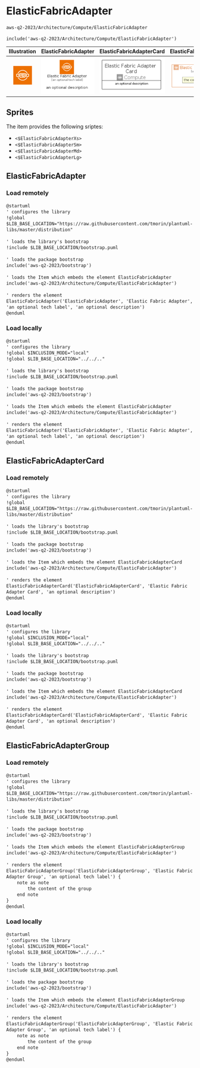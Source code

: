 # ElasticFabricAdapter


```text
aws-q2-2023/Architecture/Compute/ElasticFabricAdapter
```

```text
include('aws-q2-2023/Architecture/Compute/ElasticFabricAdapter')
```



| Illustration | ElasticFabricAdapter | ElasticFabricAdapterCard | ElasticFabricAdapterGroup |
| :---: | :---: | :---: | :---: |
| ![illustration for Illustration](../../../aws-q2-2023/Architecture/Compute/ElasticFabricAdapter.png) | ![illustration for ElasticFabricAdapter](../../../aws-q2-2023/Architecture/Compute/ElasticFabricAdapter.Local.png) | ![illustration for ElasticFabricAdapterCard](../../../aws-q2-2023/Architecture/Compute/ElasticFabricAdapterCard.Local.png) | ![illustration for ElasticFabricAdapterGroup](../../../aws-q2-2023/Architecture/Compute/ElasticFabricAdapterGroup.Local.png) |



## Sprites
The item provides the following sriptes:

- `<$ElasticFabricAdapterXs>`
- `<$ElasticFabricAdapterSm>`
- `<$ElasticFabricAdapterMd>`
- `<$ElasticFabricAdapterLg>`





## ElasticFabricAdapter

### Load remotely
```plantuml
@startuml
' configures the library
!global $LIB_BASE_LOCATION="https://raw.githubusercontent.com/tmorin/plantuml-libs/master/distribution"

' loads the library's bootstrap
!include $LIB_BASE_LOCATION/bootstrap.puml

' loads the package bootstrap
include('aws-q2-2023/bootstrap')

' loads the Item which embeds the element ElasticFabricAdapter
include('aws-q2-2023/Architecture/Compute/ElasticFabricAdapter')

' renders the element
ElasticFabricAdapter('ElasticFabricAdapter', 'Elastic Fabric Adapter', 'an optional tech label', 'an optional description')
@enduml
```

### Load locally
```plantuml
@startuml
' configures the library
!global $INCLUSION_MODE="local"
!global $LIB_BASE_LOCATION="../../.."

' loads the library's bootstrap
!include $LIB_BASE_LOCATION/bootstrap.puml

' loads the package bootstrap
include('aws-q2-2023/bootstrap')

' loads the Item which embeds the element ElasticFabricAdapter
include('aws-q2-2023/Architecture/Compute/ElasticFabricAdapter')

' renders the element
ElasticFabricAdapter('ElasticFabricAdapter', 'Elastic Fabric Adapter', 'an optional tech label', 'an optional description')
@enduml
```

## ElasticFabricAdapterCard

### Load remotely
```plantuml
@startuml
' configures the library
!global $LIB_BASE_LOCATION="https://raw.githubusercontent.com/tmorin/plantuml-libs/master/distribution"

' loads the library's bootstrap
!include $LIB_BASE_LOCATION/bootstrap.puml

' loads the package bootstrap
include('aws-q2-2023/bootstrap')

' loads the Item which embeds the element ElasticFabricAdapterCard
include('aws-q2-2023/Architecture/Compute/ElasticFabricAdapter')

' renders the element
ElasticFabricAdapterCard('ElasticFabricAdapterCard', 'Elastic Fabric Adapter Card', 'an optional description')
@enduml
```

### Load locally
```plantuml
@startuml
' configures the library
!global $INCLUSION_MODE="local"
!global $LIB_BASE_LOCATION="../../.."

' loads the library's bootstrap
!include $LIB_BASE_LOCATION/bootstrap.puml

' loads the package bootstrap
include('aws-q2-2023/bootstrap')

' loads the Item which embeds the element ElasticFabricAdapterCard
include('aws-q2-2023/Architecture/Compute/ElasticFabricAdapter')

' renders the element
ElasticFabricAdapterCard('ElasticFabricAdapterCard', 'Elastic Fabric Adapter Card', 'an optional description')
@enduml
```

## ElasticFabricAdapterGroup

### Load remotely
```plantuml
@startuml
' configures the library
!global $LIB_BASE_LOCATION="https://raw.githubusercontent.com/tmorin/plantuml-libs/master/distribution"

' loads the library's bootstrap
!include $LIB_BASE_LOCATION/bootstrap.puml

' loads the package bootstrap
include('aws-q2-2023/bootstrap')

' loads the Item which embeds the element ElasticFabricAdapterGroup
include('aws-q2-2023/Architecture/Compute/ElasticFabricAdapter')

' renders the element
ElasticFabricAdapterGroup('ElasticFabricAdapterGroup', 'Elastic Fabric Adapter Group', 'an optional tech label') {
    note as note
        the content of the group
    end note
}
@enduml
```

### Load locally
```plantuml
@startuml
' configures the library
!global $INCLUSION_MODE="local"
!global $LIB_BASE_LOCATION="../../.."

' loads the library's bootstrap
!include $LIB_BASE_LOCATION/bootstrap.puml

' loads the package bootstrap
include('aws-q2-2023/bootstrap')

' loads the Item which embeds the element ElasticFabricAdapterGroup
include('aws-q2-2023/Architecture/Compute/ElasticFabricAdapter')

' renders the element
ElasticFabricAdapterGroup('ElasticFabricAdapterGroup', 'Elastic Fabric Adapter Group', 'an optional tech label') {
    note as note
        the content of the group
    end note
}
@enduml
```

